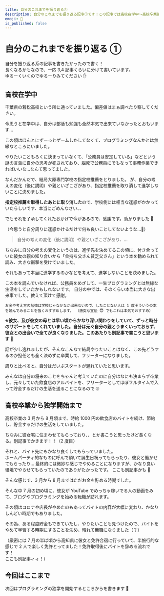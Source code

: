 ```yaml
---
title: 自分のこれまでを振り返る①
description: 自分のこれまでを振り返る記事①です！この記事では高校在学中〜高校卒業後の独学までを書きます
emoji: 🏯
is_published: false
---
```


# 自分のこれまでを振り返る ①

自分を振り返る系の記事を書きたかったので書く！  
長くなるかもなので、一応 3,4 記事くらいに分けて書いています。  
ゆるーくいくのでゆるーりみてください ✋

## 高校在学中

千葉県の若松高校という所に通っていました。偏差値はまぁ調べたり察してください。

今思うと在学中は、自分は部活も勉強も全然本気で出来ていなかったとおもいます…

この頃はほんとにずーっとゲームしかしてなくて、プログラミングなんかとは無縁なところにいました。

やりたいこともろくに決まっていなくて、「公務員は安定している」などという謎の言葉に自分の思考が犯されており、脳死で公務員にでもなって事務作業できればいいな…なんて思ってました。

なんだかんだで、結局大原専門学校の指定校推薦をとりました。
が、自分の考えの変化（後に説明）や親といざこざがあり、指定校推薦を取り消して進学しないことに決めました。

**指定校推薦を取得したあとに取り消した**ので、学校側には相当な迷惑がかかっていたらしいです、本当にごめんなさい、、

でもそれを了承してくれたおかげで今があるので、感謝です。助かりました 🙏

（今思うと自分周りに迷惑かけるだけで何も良いことしてないような...🤔）

> 自分の考えの変化（後に説明）や親といざこざがあり、...

ちなみに自分の考えの変化というのは、進学先を決めてるこの頃に、付き合っていた彼女の親の知り合いから「金持ち父さん貧乏父さん」という本を勧められて読み、大きな衝撃を受けていました。

それもあって本当に進学するのかなどを考えて、進学しないことを決めました。

この本を読んでいなければ、公務員をめざして、一生プログラミングとは無縁な生活をしていたかもしれないです。
自分の中では、そのくらい本当に大きな出来事でした。教えて頂けて感謝。

`お金や考え方の勉強は学校じゃなかなか出来ないので、したことない人は 1 度そういうの本を読んでみることを強くおすすめします。 （唐突な宣伝 😇 でもこれは本気でおすすめ）`

**※彼女、及び彼女の母とは早い頃からかなり深い関わりをしていて、ずっと時分のサポートをしてくれていました。自分は元々自分の親とうまくいっておらず、彼女との出会いで全てが良くなりました。このあたりも別記事で書こうと思います 🤣**

話が少し逸れましたが、そんなこんなで結局やりたいことはなく、この先どうするのか担任とも全く決めずに卒業して、フリーターになりました。

周りと比べると、自分はだいぶスタートが遅れていたと思います。

みんなは自分の将来のことをちゃんと考えていたのに自分はなにも決まらず卒業し、元々していた飲食店のアルバイトを、フリーターとしてほぼフルタイムで入って貯金するだけの生活を送ることになるので 🙄

## 高校卒業から独学開始まで

高校卒業の 3 月から 8 月頃まで、時給 1000 円の飲食店のバイトを続け、節約し、貯金するだけの生活をしていました。

ちなみに彼女宅に住まわせてもらっており、、とか書こうと思ったけど長くなる。別記事でかきます！！（2 度目）

それと、バイト先にもかなり良くしてもらっていました。  
ホームパーティ的なものに呼んで頂いて誕生日祝ってもらったり、彼女と働かせてもらったり…
最終的には微妙な感じでやめることになりますが、かなり良い環境でやらせてもらっていたのでありがたかったです。
ここも別記事かも 🤭

そんな感じで、3 月から 8 月まではただお金を貯める時期でした。

そんな中 7 月の初め頃に、彼女が YouTube でめっちゃ稼いでる人の動画をみて、ブログやプログラミングを始める転機が訪れます。

その頃はコロナや店長がやめたのもあってバイトの内容が大幅に変わり、かなりしんどい時期でもありました。

その為、ある程度貯金もできていたし、やりたいことも見つけたので、バイトをやめて学習する時期にすることを決め、晴れて無職になりました（？）

（厳密には 7 月の半ば頃から高知県に彼女と免許合宿に行っていて、半旅行的な感じで 2 人で楽しく免許とってました！免許取得後にバイトを辞める流れです！  
ここも別記事ィィ！）

## 今回はここまで

次回はプログラミングの独学を開始するところからを書きます 💪
